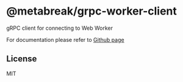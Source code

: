 # @metabreak/grpc-worker-client

gRPC client for connecting to Web Worker

For documentation please refer to [Github page](https://github.com/metabreak/grpc-lib)

## License

MIT

